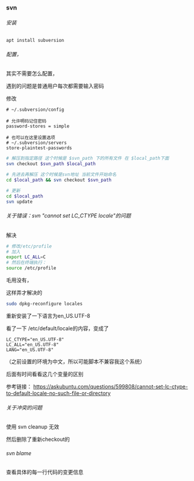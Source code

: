 ### svn

###### 安装

```
apt install subversion
```

###### 配置，

其实不需要怎么配置，

遇到的问题是普通用户每次都需要输入密码

修改

```
# ~/.subversion/config

# 允许明码记住密码
password-stores = simple
```

```
# 也可以在这里设置选项
# ~/.subversion/servers
store-plaintest-passwords
```

```sh
# 解压到指定路径 这个时候是 $svn_path 下的所有文件 在 $local_path下面
svn checkout $svn_path $local_path

# 先进去再解压 这个时候是svn地址 当前文件开始命名
cd $local_path && svn checkout $svn_path

# 更新
cd $local_path
svn update
```

###### 关于错误：svn "cannot set LC_CTYPE locale"的问题

解决

```sh
# 修改/etc/profile
# 加入
export LC_ALL=C
# 然后在终端执行：
source /etc/profile
```

毛用没有，

这样弄才解决的

```sh
sudo dpkg-reconfigure locales
```

重新安装了一下语言为en_US.UTF-8

看了一下 /etc/default/locale的内容，变成了

```
LC_CTYPE="en_US.UTF-8"
LC_ALL="en_US.UTF-8"
LANG="en_US.UTF-8"
```

（之前设置的环境为中文，所以可能脚本不兼容我这个系统）

后面有时间看看这几个变量的区别

参考链接： https://askubuntu.com/questions/599808/cannot-set-lc-ctype-to-default-locale-no-such-file-or-directory

###### 关于冲突的问题

使用 svn cleanup 无效

然后删除了重新checkout的

###### svn blame

查看具体的每一行代码的变更信息

